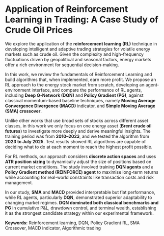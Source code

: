 # Application of Reinforcement Learning in Trading: A Case Study of Crude Oil Prices

We explore the application of the **reinforcement learning (RL)** technique in developing intelligent and adaptive trading strategies for volatile energy markets such as crude oil. Given the complexity and high-frequency fluctuations driven by geopolitical and seasonal factors, energy markets offer a rich environment for sequential decision-making.  

In this work, we review the fundamentals of Reinforcement Learning and build algorithms that, when implemented, earn more profit. We propose an RL approach to the energy stock market from scratch, developing an agent-environment interface, and compare the performance of RL agents, including **Deep Q-Network (DQN)** and **Policy Gradient (PG)**, against classical momentum-based baseline techniques, namely **Moving Average Convergence Divergence (MACD)** indicator, and **Simple Moving Average (SMA) crossover**.  

Unlike other works that use broad sets of stocks across different asset classes, in this work we only focus on one energy asset (**Brent crude oil futures**) to investigate more deeply and derive meaningful insights. The training period was from **2010–2023**, and we tested the algorithm from **2023 to July 2025**. Test results showed RL algorithms are capable of deciding what to do at each moment to reach the highest profit possible.  

For RL methods, our approach considers **discrete action spaces** and uses **ATR position sizing** to dynamically adjust the size of positions based on current market conditions. The study involved training **DQN agents** and a **Policy Gradient method (REINFORCE) agent** to maximise long-term returns while accounting for real-world constraints like transaction costs and risk management.  

In our study, **SMA** and **MACD** provided interpretable but flat performance, while RL agents, particularly **DQN**, demonstrated superior adaptability to changing market regimes. **DQN dominated both classical benchmarks and PG** in cumulative P&L, drawdown control, and terminal wealth, establishing it as the strongest candidate strategy within our experimental framework.  

**Keywords:** Reinforcement learning, DQN, Policy Gradient RL, SMA Crossover, MACD indicator, Algorithmic trading
